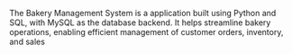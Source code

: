 The Bakery Management System is a application built using Python and SQL, with MySQL as the database backend. It helps streamline bakery operations, enabling efficient management of customer orders, inventory, and sales
